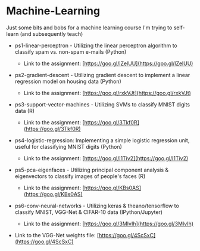 Machine-Learning
================

Just some bits and bobs for a machine learning course I'm trying to self-learn (and subsequently teach)

* ps1-linear-perceptron - Utilizing the linear perceptron algorithm to classify spam vs. non-spam e-mails (Python)
   * Link to the assignment: [https://goo.gl/lZelUU](https://goo.gl/lZelUU)

* ps2-gradient-descent - Utilizing gradient descent to implement a linear regression model on housing data (Python)
   * Link to the assignment: [https://goo.gl/rxkVJt](https://goo.gl/rxkVJt)

* ps3-support-vector-machines - Utilizing SVMs to classify MNIST digits data (R)
   * Link to the assignment: [https://goo.gl/3Tkf0R](https://goo.gl/3Tkf0R)

* ps4-logistic-regression: Implementing a simple logistic regression unit, useful for classifying MNIST digits (Python)
   * Link to the assignment: [https://goo.gl/l1Tiv2](https://goo.gl/l1Tiv2)

* ps5-pca-eigenfaces - Utilizing principal component analysis & eigenvectors to classify images of people's faces (R)
   * Link to the assignment: [https://goo.gl/KBs0AS](https://goo.gl/KBs0AS)

* ps6-conv-neural-networks - Utilizing keras & theano/tensorflow to classify MNIST, VGG-Net & CIFAR-10 data (IPython/Jupyter)
   * Link to the assignment: [https://goo.gl/3MIvIh](https://goo.gl/3MIvIh)
* Link to the VGG-Net weights file: [https://goo.gl/4ScSxC](https://goo.gl/4ScSxC)
